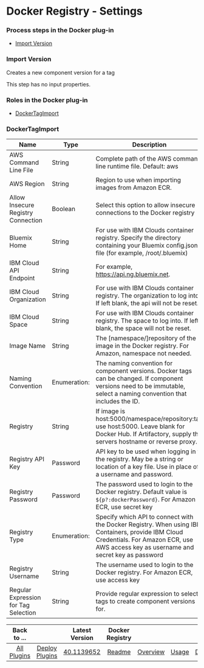 
# Docker Registry - Settings

### Process steps in the Docker plug-in

* [Import Version](#import_version)


### Import Version

Creates a new component version for a tag

This step has no input properties.


### Roles in the Docker plug-in

* [DockerTagImport](#dockertagimport_role)


### DockerTagImport


| Name | Type | Description |
| --- | --- | --- |
| AWS Command Line File | String | Complete path of the AWS command line runtime file. Default: aws |
| AWS Region | String | Region to use when importing images from Amazon ECR. |
| Allow Insecure Registry Connection | Boolean | Select this option to allow insecure connections to the Docker registry |
| Bluemix Home | String | For use with IBM Clouds container registry. Specify the directory containing your Bluemix config.json file (for example, /root/.bluemix) |
| IBM Cloud API Endpoint | String | For example, https://api.ng.bluemix.net. |
| IBM Cloud Organization | String | For use with IBM Clouds container registry. The organization to log into. If left blank, the api will not be reset. |
| IBM Cloud Space | String | For use with IBM Clouds container registry. The space to log into. If left blank, the space will not be reset. |
| Image Name | String | The [namespace/]repository of the image in the Docker registry. For Amazon, namespace not needed. |
| Naming Convention | Enumeration: | The naming convention for component versions. Docker tags can be changed. If component versions need to be immutable, select a naming convention that includes the ID. |
| Registry | String | If image is host:5000/namespace/repository:tag use host:5000. Leave blank for Docker Hub. If Artifactory, supply the servers hostname or reverse proxy. |
| Registry API Key | Password | API key to be used when logging in to the registry. May be a string or location of a key file. Use in place of a username and password. |
| Registry Password | Password | The password used to login to the Docker registry. Default value is ``${p?:dockerPassword}``. For Amazon ECR, use secret key |
| Registry Type | Enumeration: | Specify which API to connect with the Docker Registry. When using IBM Containers, provide IBM Cloud Credentials. For Amazon ECR, use AWS access key as username and secret key as password |
| Registry Username | String | The username used to login to the Docker registry. For Amazon ECR, use access key |
| Regular Expression for Tag Selection | String | Provide regular expression to select tags to create component versions for. |



|Back to ...||Latest Version|Docker Registry ||||
| :---: | :---: | :---: | :---: | :---: | :---: | :---: |
|[All Plugins](../../index.md)|[Deploy Plugins](../README.md)|[40.1139652](https://raw.githubusercontent.com/UrbanCode/IBM-UCD-PLUGINS/main/files/DockerSourceConfig/ucd-DockerSourceConfig-40.1139652.zip)|[Readme](README.md)|[Overview](overview.md)|[Usage](usage.md)|[Downloads](downloads.md)|
